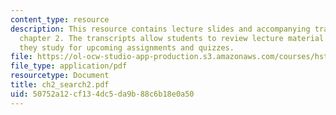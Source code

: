 ```yaml
---
content_type: resource
description: This resource contains lecture slides and accompanying transcripts for
  chapter 2. The transcripts allow students to review lecture material in detail as
  they study for upcoming assignments and quizzes.
file: https://ol-ocw-studio-app-production.s3.amazonaws.com/courses/hst-947-medical-artificial-intelligence-spring-2005/50752a12cf134dc5da9b88c6b18e0a50_ch2_search2.pdf
file_type: application/pdf
resourcetype: Document
title: ch2_search2.pdf
uid: 50752a12-cf13-4dc5-da9b-88c6b18e0a50
---
```

